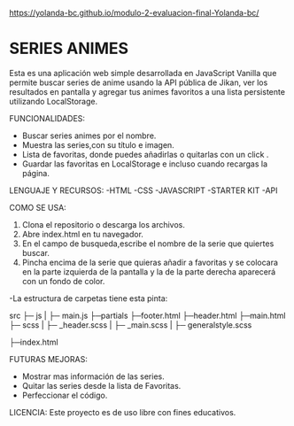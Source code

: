 https://yolanda-bc.github.io/modulo-2-evaluacion-final-Yolanda-bc/

# SERIES ANIMES

Esta es una aplicación web simple desarrollada en JavaScript Vanilla que permite buscar series de anime usando la API pública de Jikan, ver los resultados en pantalla y agregar tus animes favoritos a una lista persistente utilizando LocalStorage.

FUNCIONALIDADES:

- Buscar series animes por el nombre.
- Muestra las series,con su título e imagen.
- Lista de favoritas, donde puedes añadirlas o quitarlas con un click .
- Guardar las favoritas en LocalStorage e incluso cuando recargas la página.

LENGUAJE Y RECURSOS:
-HTML
-CSS
-JAVASCRIPT
-STARTER KIT
-API

COMO SE USA:

1. Clona el repositorio o descarga los archivos.
2. Abre index.html en tu navegador.
3. En el campo de busqueda,escribe el nombre de la serie que quiertes buscar.
4. Pincha encima de la serie que quieras añadir a favoritas y se colocara en la parte izquierda de la pantalla y la de la parte derecha aparecerá con un fondo de color.

-La estructura de carpetas tiene esta pinta:

src
├─ js
| ├─ main.js
├─partials
├─footer.html
├─header.html
├─main.html
├─ scss
| ├─ \_header.scss
| ├─ \_main.scss
| ├─ generalstyle.scss

├─index.html

FUTURAS MEJORAS:

- Mostrar mas información de las series.
- Quitar las series desde la lista de Favoritas.
- Perfeccionar el código.

LICENCIA:
Este proyecto es de uso libre con fines educativos.
